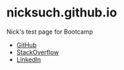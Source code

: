 # nicksuch.github.io
Nick's test page for Bootcamp

- [GitHub](https://github.com/nicksuch/)
- [StackOverflow](https://stackoverflow.com/users/663607/nicksuch)
- [LinkedIn](https://linkedin.com/in/nicksuch)

